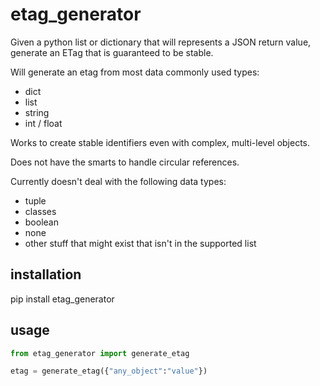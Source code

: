 # etag_generator

Given a python list or dictionary that will represents a JSON return value, generate an ETag that is guaranteed to be stable.

Will generate an etag from most data commonly used types:
* dict
* list
* string
* int / float

Works to create stable identifiers even with complex, multi-level objects.

Does not have the smarts to handle circular references.

Currently doesn't deal with the following data types:
* tuple
* classes
* boolean
* none
* other stuff that might exist that isn't in the supported list

## installation

pip install etag_generator

## usage

```python
from etag_generator import generate_etag

etag = generate_etag({"any_object":"value"})
```